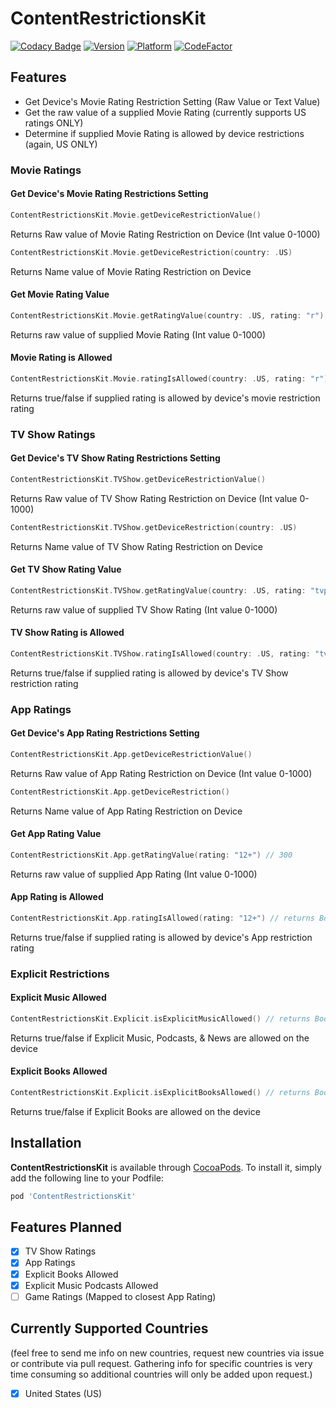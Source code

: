 # ContentRestrictionsKit

[![Codacy Badge](https://api.codacy.com/project/badge/Grade/efa8e1aa551f480fa451f59c12b8a279)](https://app.codacy.com/gh/kumpeapps/ContentRestrictionsKit?utm_source=github.com&utm_medium=referral&utm_content=kumpeapps/ContentRestrictionsKit&utm_campaign=Badge_Grade_Settings)
[![Version](https://img.shields.io/cocoapods/v/ContentRestrictionsKit.svg?style=flat)](https://cocoapods.org/pods/ContentRestrictionsKit)
[![Platform](https://img.shields.io/cocoapods/p/ContentRestrictionsKit.svg?style=flat)](https://cocoapods.org/pods/ContentRestrictionsKit)
[![CodeFactor](https://www.codefactor.io/repository/github/kumpeapps/contentrestrictionskit/badge)](https://www.codefactor.io/repository/github/kumpeapps/contentrestrictionskit)

## Features
-   Get Device's Movie Rating Restriction Setting (Raw Value or Text Value)
-   Get the raw value of a supplied Movie Rating (currently supports US ratings ONLY)
-   Determine if supplied Movie Rating is allowed by device restrictions (again, US ONLY)

### Movie Ratings

#### Get Device's Movie Rating Restrictions Setting

```swift
ContentRestrictionsKit.Movie.getDeviceRestrictionValue()
```
Returns Raw value of Movie Rating Restriction on Device (Int value 0-1000)

```swift
ContentRestrictionsKit.Movie.getDeviceRestriction(country: .US)
```
Returns Name value of Movie Rating Restriction on Device

#### Get Movie Rating Value

```swift
ContentRestrictionsKit.Movie.getRatingValue(country: .US, rating: "r") // 400
```
Returns raw value of supplied Movie Rating (Int value 0-1000)

#### Movie Rating is Allowed

```swift
ContentRestrictionsKit.Movie.ratingIsAllowed(country: .US, rating: "r") // returns Bool
```
Returns true/false if supplied rating is allowed by device's movie restriction rating

### TV Show Ratings

#### Get Device's TV Show Rating Restrictions Setting

```swift
ContentRestrictionsKit.TVShow.getDeviceRestrictionValue()
```
Returns Raw value of TV Show Rating Restriction on Device (Int value 0-1000)

```swift
ContentRestrictionsKit.TVShow.getDeviceRestriction(country: .US)
```
Returns Name value of TV Show Rating Restriction on Device

#### Get TV Show Rating Value

```swift
ContentRestrictionsKit.TVShow.getRatingValue(country: .US, rating: "tvpg") // 400
```
Returns raw value of supplied TV Show Rating (Int value 0-1000)

#### TV Show Rating is Allowed

```swift
ContentRestrictionsKit.TVShow.ratingIsAllowed(country: .US, rating: "tvpg") // returns Bool
```
Returns true/false if supplied rating is allowed by device's TV Show restriction rating

### App Ratings

#### Get Device's App Rating Restrictions Setting

```swift
ContentRestrictionsKit.App.getDeviceRestrictionValue()
```
Returns Raw value of App Rating Restriction on Device (Int value 0-1000)

```swift
ContentRestrictionsKit.App.getDeviceRestriction()
```
Returns Name value of App Rating Restriction on Device

#### Get App Rating Value

```swift
ContentRestrictionsKit.App.getRatingValue(rating: "12+") // 300
```
Returns raw value of supplied App Rating (Int value 0-1000)

#### App Rating is Allowed

```swift
ContentRestrictionsKit.App.ratingIsAllowed(rating: "12+") // returns Bool
```
Returns true/false if supplied rating is allowed by device's App restriction rating

### Explicit Restrictions

#### Explicit Music Allowed

```swift
ContentRestrictionsKit.Explicit.isExplicitMusicAllowed() // returns Bool
```
Returns true/false if Explicit Music, Podcasts, & News are allowed on the device

#### Explicit Books Allowed

```swift
ContentRestrictionsKit.Explicit.isExplicitBooksAllowed() // returns Bool
```
Returns true/false if Explicit Books are allowed on the device

## Installation

**ContentRestrictionsKit** is available through [CocoaPods](http://cocoapods.org). To install
it, simply add the following line to your Podfile:

```ruby
pod 'ContentRestrictionsKit'
```

## Features Planned

-   [X] TV Show Ratings
-   [X] App Ratings
-   [X] Explicit Books Allowed
-   [X] Explicit Music Podcasts Allowed
-   [ ] Game Ratings (Mapped to closest App Rating)

## Currently Supported Countries 
(feel free to send me info on new countries, request new countries via issue or contribute via pull request. Gathering info for specific countries is very time consuming so additional countries will only be added upon request.)

-   [X] United States (US)
